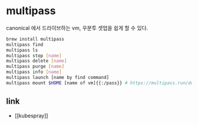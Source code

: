 # multipass

canonical 에서 드라이브하는 vm, 우분투 셋업을 쉽게 할 수 있다.

```sh
brew install multipass
multipass find
multipass ls
multipass stop [name]
multipass delete [name]
multipass purge [name]
multipass info [name]
multipass launch [name by find command]
multipass mount $HOME [name of vm]{{:/pass}} # https://multipass.run/docs/share-data-with-an-instance
```

## link
- [[kubespray]]
